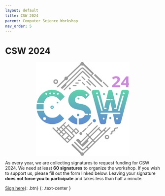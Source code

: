 ```yaml
---
layout: default
title: CSW 2024
parent: Computer Science Workshop
nav_order: 5
---
```


# CSW 2024

<img src="/assets/images/csw_logo_light_24.svg" style="display: block; margin: 0 auto; max-width: 300px;">

As every year, we are collecting signatures to request funding for CSW 2024.
We need at least **60 signatures** to organize the workshop.
If you wish to support us, please fill out the form linked below.
Leaving your signature **does not force you to participate** and takes less than half a minute.

[Sign here](https://forms.gle/qZMUUMpnaCYZ5zUt6){: .btn}
{: .text-center }
